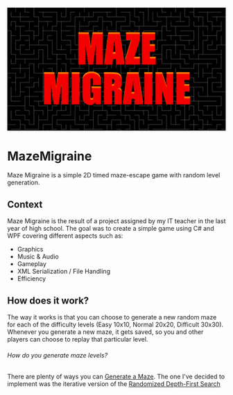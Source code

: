 ![Menu Cover](Project/Resources/MMCover.png)

# MazeMigraine

Maze Migraine is a simple 2D timed maze-escape game with random level generation.


## Context

Maze Migraine is the result of a project assigned by my IT teacher in the last year of high school.
The goal was to create a simple game using C# and WPF covering different aspects such as:

- Graphics
- Music & Audio
- Gameplay
- XML Serialization / File Handling
- Efficiency


## How does it work?

The way it works is that you can choose to generate a new random maze for each of the difficulty levels
(Easy 10x10, Normal 20x20, Difficult 30x30). Whenever you generate a new maze, it gets saved, so you and
other players can choose to replay that particular level.


###### How do you generate maze levels?

There are plenty of ways you can [Generate a Maze](https://en.wikipedia.org/wiki/Maze_generation_algorithm).
The one I've decided to implement was the iterative version of the [Randomized Depth-First Search](https://en.wikipedia.org/wiki/Maze_generation_algorithm#Randomized_depth-first_search)

